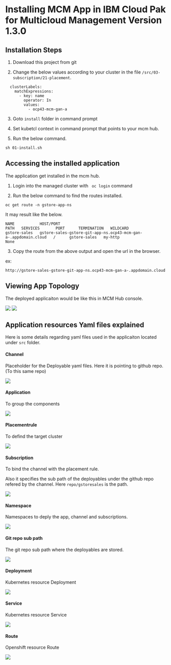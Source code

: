 # Installing MCM App in IBM Cloud Pak for Multicloud Management Version 1.3.0 

## Installation Steps

1. Download this project from git

2. Change the below values according to your cluster in the file `/src/03-subscription/21-placement`. 

```
  clusterLabels:
    matchExpressions:
      - key: name
        operator: In
        values:
          - ocp43-mcm-gan-a
```

3. Goto `install` folder in command prompt

4. Set kubetcl context in command prompt that points to your mcm hub.

5. Run the below command.

```
sh 01-install.sh
```

## Accessing the installed application

The application get installed in the mcm hub.

1. Login into the managed cluster with ` oc login`  command

2. Run the below command to find the routes installed.

```
oc get route -n gstore-app-ns
```

It may result like the below.
```
NAME           HOST/PORT                                                                                                                 PATH   SERVICES       PORT      TERMINATION   WILDCARD
gstore-sales   gstore-sales-gstore-git-app-ns.ocp43-mcm-gan-a-.appdomain.cloud   /      gstore-sales   my-http                 None

```

3. Copy the route from the above output and open the url in the browser.

ex:
```
http://gstore-sales-gstore-git-app-ns.ocp43-mcm-gan-a-.appdomain.cloud
```

## Viewing App Topology

The deployed applicaiton would be like this in MCM Hub console.

<img src="images/01-applications.png" >

<img src="images/02-app-toplogy.png" >


## Application resources Yaml files explained

Here is some details regarding yaml files used in the applicaiton located under `src` folder.

#### Channel

Placeholder for the Deployable yaml files. Here it is pointing to github repo. (To this same repo)

<img src="images/10-channel.png" >

#### Application

To group the components

<img src="images/11-application.png" >

#### Placementrule

To defind the target cluster

<img src="images/12-placementrule.png" >

#### Subscription

To bind the channel with the placement rule. 

Also it specifies the sub path of the deployables under the github repo refered by the channel. Here `repo/gstoresales` is the path.

<img src="images/13-subscription.png" >

#### Namespace

Namespaces to deply the app, channel and subscriptions.

<img src="images/14-namespace.png" >

#### Git repo sub path

The git repo sub path where the deployables are stored.

<img src="images/15-gitrepo.png" >

#### Deployment

Kubernetes resource  Deployment

<img src="images/16-deployment.png" >

#### Service

Kubernetes resource  Service

<img src="images/17-service.png" >

#### Route

Openshift resource  Route

<img src="images/18-route.png" >



